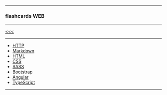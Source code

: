 
---

### flashcards WEB

---

[<<<](https://github.com/ttltrk/ELSE/blob/master/FLCA/FLCA.MD)

---

* [HTTP]()
* [Markdown]()
* [HTML](https://github.com/ttltrk/WEB/blob/master/FLW/FLWH/FLWH.MD)
* [CSS]()
* [SASS]()
* [Bootstrap]()
* [Angular]()
* [TypeScript]()

---

